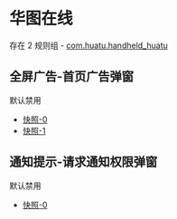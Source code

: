 # 华图在线

存在 2 规则组 - [com.huatu.handheld_huatu](/src/apps/com.huatu.handheld_huatu.ts)

## 全屏广告-首页广告弹窗

默认禁用

- [快照-0](https://i.gkd.li/i/12715702)
- [快照-1](https://i.gkd.li/i/12744973)

## 通知提示-请求通知权限弹窗

默认禁用

- [快照-0](https://i.gkd.li/i/12715719)
